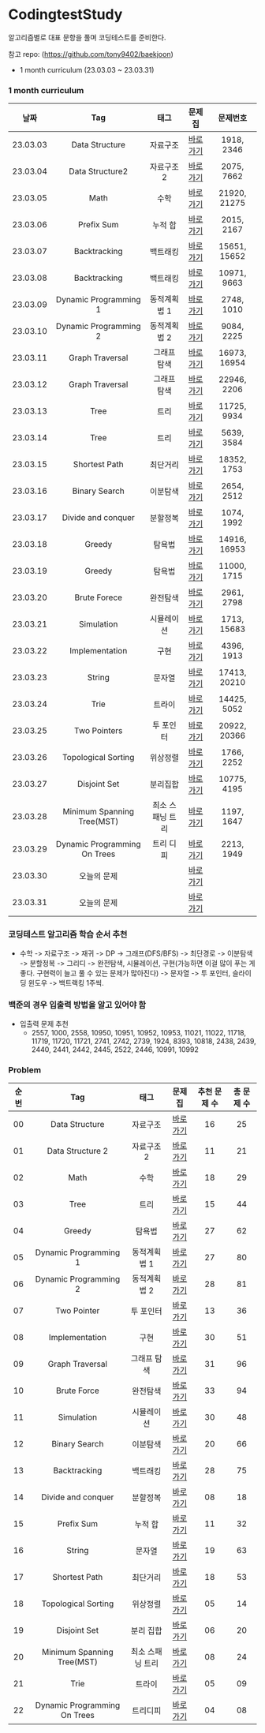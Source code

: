 # CodingtestStudy
알고리즘별로 대표 문항을 풀며 코딩테스트를 준비한다.


참고 repo: (https://github.com/tony9402/baekjoon)

- 1 month curriculum (23.03.03 ~ 23.03.31)


### 1 month curriculum
| 날짜 | Tag                          | 태그                | 문제집    | 문제번호    |             
| :--------------: | :----------------------: | :-----------------: | :------:  | :------:  | 
| 23.03.03 | Data Structure | 자료구조 | [바로가기](./problem/data_structure) | 1918, 2346 |
| 23.03.04 | Data Structure2 | 자료구조2 | [바로가기](./problem/data_structure2) | 2075, 7662 |
| 23.03.05 | Math | 수학 | [바로가기](./problem/Math) | 21920, 21275 |
| 23.03.06 | Prefix Sum | 누적 합 | [바로가기](./problem/prefix_sum) | 2015, 2167 |
| 23.03.07 | Backtracking | 백트래킹 | [바로가기](./problem/backtracking) | 15651, 15652 |
| 23.03.08 | Backtracking | 백트래킹 | [바로가기](./problem/backtracking) | 10971, 9663 |
| 23.03.09 | Dynamic Programming 1 | 동적계획법 1 | [바로가기](./problem/dynamic_programming1) | 2748, 1010 |
| 23.03.10 | Dynamic Programming 2 | 동적계획법 2 | [바로가기](./problem/dynamic_programming2) | 9084, 2225 |
| 23.03.11 | Graph Traversal | 그래프 탐색 | [바로가기](./problem/graph_traversal) | 16973, 16954 |
| 23.03.12 | Graph Traversal | 그래프 탐색 | [바로가기](./problem/graph_traversal) | 22946, 2206 |
| 23.03.13 | Tree | 트리 | [바로가기](./problem/tree) | 11725, 9934 |
| 23.03.14 | Tree | 트리 | [바로가기](./problem/tree) | 5639, 3584 |
| 23.03.15 | Shortest Path | 최단거리 | [바로가기](./problem/shortest_path) | 18352, 1753 |
| 23.03.16 | Binary Search | 이분탐색 | [바로가기](./problem/binary_search) | 2654, 2512 |
| 23.03.17 | Divide and conquer | 분할정복 | [바로가기](./problem/divide_and_conquer) | 1074, 1992 |
| 23.03.18 | Greedy | 탐욕법 | [바로가기](./problem/greedy) | 14916, 16953 |
| 23.03.19 | Greedy | 탐욕법 | [바로가기](./problem/greedy) | 11000, 1715 |
| 23.03.20 | Brute Forece | 완전탐색 | [바로가기](./problem/brute_force) | 2961, 2798 |
| 23.03.21 | Simulation | 시뮬레이션 | [바로가기](./problem/simulation) | 1713, 15683 |
| 23.03.22 | Implementation | 구현 | [바로가기](./problem/implementation) | 4396, 1913 |
| 23.03.23 | String | 문자열 | [바로가기](./problem/string) | 17413, 20210 |
| 23.03.24 | Trie | 트라이 | [바로가기](./problem/trie) | 14425, 5052 |
| 23.03.25 | Two Pointers | 투 포인터 | [바로가기](./problem/two_pointers) | 20922, 20366 |
| 23.03.26 | Topological Sorting | 위상정렬 | [바로가기](./problem/topological_sorting) | 1766, 2252 |
| 23.03.27 | Disjoint Set | 분리집합 | [바로가기](./problem/disjoint_set) | 10775, 4195 |
| 23.03.28 | Minimum Spanning Tree(MST) | 최소 스패닝 트리 | [바로가기](./problem/mst) | 1197, 1647 |
| 23.03.29 | Dynamic Programming On Trees | 트리 디피 | [바로가기](./problem/dynamic_programming_on_trees) | 2213, 1949 |
| 23.03.30 | 오늘의 문제 |  | [바로가기](https://github.com/tony9402/baekjoon/blob/main/picked.md) | |
| 23.03.31 | 오늘의 문제 |  | [바로가기](https://github.com/tony9402/baekjoon/blob/main/picked.md) | |





### 코딩테스트 알고리즘 학습 순서 추천
- 수학 -> 자료구조 -> 재귀 -> DP -> 그래프(DFS/BFS) -> 최단경로 -> 이분탐색 -> 분할정복 -> 그리디 -> 완전탐색, 시뮬레이션, 구현(가능하면 이걸 많이 푸는 게 좋다. 구현력이 늘고 풀 수 있는 문제가 많아진다) -> 문자열 -> 투 포인터, 슬라이딩 윈도우 -> 백트랙킹 1주씩.


### 백준의 경우 입출력 방법을 알고 있어야 함
- 입출력 문제 추천
    - 2557, 1000, 2558, 10950, 10951, 10952, 10953, 11021, 11022, 11718, 11719, 11720, 11721, 2741, 2742, 2739, 1924, 8393, 10818, 2438, 2439, 2440, 2441, 2442, 2445, 2522, 2446, 10991, 10992

### Problem
| 순번 | Tag                          | 태그                | 문제집    | 추천 문제 수 | 총 문제 수 |  
| :--: | :--------------------------: | :-----------------: | :------:  | :---------:  | :------: |
| 00 | Data Structure | 자료구조 | [바로가기](./problem/data_structure) | 16 | 25 | 
| 01 | Data Structure 2 | 자료구조 2 | [바로가기](./problem/data_structure2) | 11 | 21 | 
| 02 | Math | 수학 | [바로가기](./problem/math) | 18 | 29 | 
| 03 | Tree | 트리 | [바로가기](./problem/tree) | 15 | 44 | 
| 04 | Greedy | 탐욕법 | [바로가기](./problem/greedy) | 27 | 62 | 
| 05 | Dynamic Programming 1 | 동적계획법 1 | [바로가기](./problem/dynamic_programming1) | 27 | 80 | 
| 06 | Dynamic Programming 2 | 동적계획법 2 | [바로가기](./problem/dynamic_programming2) | 28 | 81 | 
| 07 | Two Pointer | 투 포인터 | [바로가기](./problem/two_pointer) | 13 | 36 | 
| 08 | Implementation | 구현 | [바로가기](./problem/implementation) | 30 | 51 | 
| 09 | Graph Traversal | 그래프 탐색 | [바로가기](./problem/graph_traversal) | 31 | 96 |
| 10 | Brute Force | 완전탐색 | [바로가기](./problem/brute_force) | 33 | 94 |
| 11 | Simulation | 시뮬레이션 | [바로가기](./problem/simulation) | 30 | 48 | 
| 12 | Binary Search | 이분탐색 | [바로가기](./problem/binary_search) | 20 | 66 | 
| 13 | Backtracking | 백트래킹 | [바로가기](./problem/backtracking) | 28 | 75 |
| 14 | Divide and conquer | 분할정복 | [바로가기](./problem/divide_and_conquer) | 08 | 18 | 
| 15 | Prefix Sum | 누적 합 | [바로가기](./problem/prefix_sum) | 11 | 32 | 
| 16 | String | 문자열 | [바로가기](./problem/string) | 19 | 63 | 
| 17 | Shortest Path | 최단거리 | [바로가기](./problem/shortest_path) | 18 | 53 | 
| 18 | Topological Sorting | 위상정렬 | [바로가기](./problem/topological_sorting) | 05 | 14 | 
| 19 | Disjoint Set | 분리 집합 | [바로가기](./problem/disjoint_set) | 06 | 20 | 
| 20 | Minimum Spanning Tree(MST) | 최소 스패닝 트리 | [바로가기](./problem/mst) | 08 | 24 | 
| 21 | Trie | 트라이 | [바로가기](./problem/trie) | 05 | 09 | 
| 22 | Dynamic Programming On Trees | 트리디피 | [바로가기](./problem/dynamic_programming_on_trees) | 04 | 08 | 
